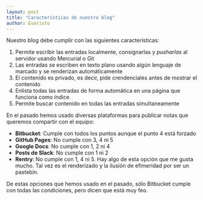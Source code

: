 ```yaml
---
layout: post
title: "Características de nuestro blog"
author: Evaristo
---
```


Nuestro blog debe cumplir con las siguientes características:

1. Permite escribir las entradas localmente, consignarlas y _pusharlas_ al servidor usando Mercurial o Git
1. Las entradas se escriben en texto plano usando algún lenguaje de marcado y se renderizan automáticamente
1. El contenido es privado, es decir, pide crendenciales antes de mostrar el contenido
1. Enlista todas las entradas de forma automática en una página que funciona como índice
1. Permite buscar contenido en todas las entradas simultaneamente

En el pasado hemos usado diversas plataformas para publicar notas que queremos compartir con el equipo:

- **Bitbucket**: Cumple con todos los puntos aunque el punto 4 está forzado
- **GitHub Pages**: No cumple con 3, 4 ni 5
- **Google Docs**: No cumple con 1, 2 ni 4
- **Posts de Slack**: No cumple con 1 ni 2
- **Rentry**: No cumple con 1, 4 ni 5. Hay algo de esta opción que me gusta mucho. Tal vez es el renderizado y la ilusión de efimeridad por ser un pastebin.

De estas opciones que hemos usado en el pasado, sólo Bitbucket cumple con todas las condiciones, pero dicen que está muy feo.

